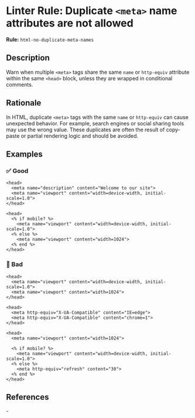 # Linter Rule: Duplicate `<meta>` name attributes are not allowed

**Rule:** `html-no-duplicate-meta-names`

## Description

Warn when multiple `<meta>` tags share the same `name` or `http-equiv` attribute within the same `<head>` block, unless they are wrapped in conditional comments.

## Rationale

In HTML, duplicate `<meta>` tags with the same `name` or `http-equiv` can cause unexpected behavior. For example, search engines or social sharing tools may use the wrong value. These duplicates are often the result of copy-paste or partial rendering logic and should be avoided.

## Examples

### ✅ Good

```erb
<head>
  <meta name="description" content="Welcome to our site">
  <meta name="viewport" content="width=device-width, initial-scale=1.0">
</head>
```

```erb
<head>
  <% if mobile? %>
    <meta name="viewport" content="width=device-width, initial-scale=1.0">
  <% else %>
    <meta name="viewport" content="width=1024">
  <% end %>
</head>
```

### 🚫 Bad

```erb
<head>
  <meta name="viewport" content="width=device-width, initial-scale=1.0">
  <meta name="viewport" content="width=1024">
</head>
```

```erb
<head>
  <meta http-equiv="X-UA-Compatible" content="IE=edge">
  <meta http-equiv="X-UA-Compatible" content="chrome=1">
</head>
```

```erb
<head>
  <meta name="viewport" content="width=1024">

  <% if mobile? %>
    <meta name="viewport" content="width=device-width, initial-scale=1.0">
  <% else %>
    <meta http-equiv="refresh" content="30">  
  <% end %>
</head>
```

## References

\-
